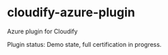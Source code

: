 # cloudify-azure-plugin
Azure plugin for Cloudify 

Plugin status: Demo state, full certification in progress. 
